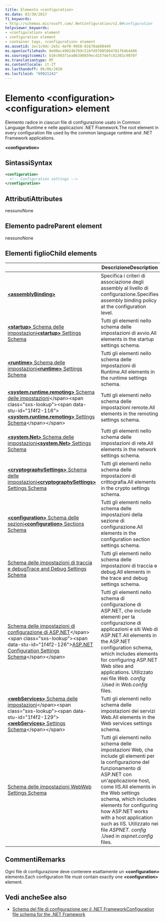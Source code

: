 ```yaml
---
title: Elemento <configuration>
ms.date: 03/30/2017
f1_keywords:
- http://schemas.microsoft.com/.NetConfiguration/v2.0#configuration
helpviewer_keywords:
- <configuration> element
- configuration element
- container tags, <configuration> element
ms.assetid: 2ec1c9dc-2e5c-4ef0-9958-81670ab88449
ms.openlocfilehash: 0e09ec49024b769c516fd97085904781f64b4486
ms.sourcegitcommit: b16c00371ea06398859ecd157defc81301c9070f
ms.translationtype: MT
ms.contentlocale: it-IT
ms.lasthandoff: 06/06/2020
ms.locfileid: "69921242"
---
```

# <a name="configuration-element"></a><span data-ttu-id="1f4f2-102">Elemento \<configuration></span><span class="sxs-lookup"><span data-stu-id="1f4f2-102">\<configuration> element</span></span>

<span data-ttu-id="1f4f2-103">Elemento radice in ciascun file di configurazione usato in Common Language Runtime e nelle applicazioni .NET Framework.</span><span class="sxs-lookup"><span data-stu-id="1f4f2-103">The root element in every configuration file used by the common language runtime and .NET Framework applications.</span></span>

**\<configuration>**

## <a name="syntax"></a><span data-ttu-id="1f4f2-104">Sintassi</span><span class="sxs-lookup"><span data-stu-id="1f4f2-104">Syntax</span></span>

```xml
<configuration>
  <!-- Configuration settings -->
</configuration>
```

## <a name="attributes"></a><span data-ttu-id="1f4f2-105">Attributi</span><span class="sxs-lookup"><span data-stu-id="1f4f2-105">Attributes</span></span>

<span data-ttu-id="1f4f2-106">nessuno</span><span class="sxs-lookup"><span data-stu-id="1f4f2-106">None</span></span>

## <a name="parent-element"></a><span data-ttu-id="1f4f2-107">Elemento padre</span><span class="sxs-lookup"><span data-stu-id="1f4f2-107">Parent element</span></span>

<span data-ttu-id="1f4f2-108">nessuno</span><span class="sxs-lookup"><span data-stu-id="1f4f2-108">None</span></span>

## <a name="child-elements"></a><span data-ttu-id="1f4f2-109">Elementi figlio</span><span class="sxs-lookup"><span data-stu-id="1f4f2-109">Child elements</span></span>

|     | <span data-ttu-id="1f4f2-110">Descrizione</span><span class="sxs-lookup"><span data-stu-id="1f4f2-110">Description</span></span> |
| --- | ----------- |
| [**\<assemblyBinding>**](assemblybinding-element-for-configuration.md) | <span data-ttu-id="1f4f2-111">Specifica i criteri di associazione degli assembly al livello di configurazione.</span><span class="sxs-lookup"><span data-stu-id="1f4f2-111">Specifies assembly binding policy at the configuration level.</span></span>|
| [<span data-ttu-id="1f4f2-112">**\<startup>** Schema delle impostazioni</span><span class="sxs-lookup"><span data-stu-id="1f4f2-112">**\<startup>** Settings Schema</span></span>](./startup/index.md) | <span data-ttu-id="1f4f2-113">Tutti gli elementi nello schema delle impostazioni di avvio.</span><span class="sxs-lookup"><span data-stu-id="1f4f2-113">All elements in the startup settings schema.</span></span> |
| [<span data-ttu-id="1f4f2-114">**\<runtime>** Schema delle impostazioni</span><span class="sxs-lookup"><span data-stu-id="1f4f2-114">**\<runtime>** Settings Schema</span></span>](./runtime/index.md) | <span data-ttu-id="1f4f2-115">Tutti gli elementi nello schema delle impostazioni di Runtime.</span><span class="sxs-lookup"><span data-stu-id="1f4f2-115">All elements in the runtime settings schema.</span></span> |
| <span data-ttu-id="1f4f2-116">[**\<system.runtime.remoting>** Schema delle impostazioni](https://docs.microsoft.com/previous-versions/dotnet/netframework-4.0/z415cf9a(v=vs.100))</span><span class="sxs-lookup"><span data-stu-id="1f4f2-116">[**\<system.runtime.remoting>** Settings Schema](https://docs.microsoft.com/previous-versions/dotnet/netframework-4.0/z415cf9a(v=vs.100))</span></span> | <span data-ttu-id="1f4f2-117">Tutti gli elementi nello schema delle impostazioni remote.</span><span class="sxs-lookup"><span data-stu-id="1f4f2-117">All elements in the remoting settings schema.</span></span> |
| [<span data-ttu-id="1f4f2-118">**\<system.Net>** Schema delle impostazioni</span><span class="sxs-lookup"><span data-stu-id="1f4f2-118">**\<system.Net>** Settings Schema</span></span>](./network/index.md) | <span data-ttu-id="1f4f2-119">Tutti gli elementi nello schema delle impostazioni di rete.</span><span class="sxs-lookup"><span data-stu-id="1f4f2-119">All elements in the network settings schema.</span></span> |
| [<span data-ttu-id="1f4f2-120">**\<cryptographySettings>** Schema delle impostazioni</span><span class="sxs-lookup"><span data-stu-id="1f4f2-120">**\<cryptographySettings>** Settings Schema</span></span>](./cryptography/index.md) | <span data-ttu-id="1f4f2-121">Tutti gli elementi nello schema delle impostazioni di crittografia.</span><span class="sxs-lookup"><span data-stu-id="1f4f2-121">All elements in the crypto settings schema.</span></span> |
| [<span data-ttu-id="1f4f2-122">**\<configuration>** Schema delle sezioni</span><span class="sxs-lookup"><span data-stu-id="1f4f2-122">**\<configuration>** Sections Schema</span></span>](configuration-sections-schema.md) | <span data-ttu-id="1f4f2-123">Tutti gli elementi nello schema delle impostazioni della sezione di configurazione.</span><span class="sxs-lookup"><span data-stu-id="1f4f2-123">All elements in the configuration section settings schema.</span></span> |
| [<span data-ttu-id="1f4f2-124">Schema delle impostazioni di traccia e debug</span><span class="sxs-lookup"><span data-stu-id="1f4f2-124">Trace and Debug Settings Schema</span></span>](./trace-debug/index.md) | <span data-ttu-id="1f4f2-125">Tutti gli elementi nello schema delle impostazioni di traccia e debug.</span><span class="sxs-lookup"><span data-stu-id="1f4f2-125">All elements in the trace and debug settings schema.</span></span> |
| <span data-ttu-id="1f4f2-126">[Schema delle impostazioni di configurazione di ASP.NET](https://docs.microsoft.com/previous-versions/dotnet/netframework-4.0/b5ysx397(v=vs.100))</span><span class="sxs-lookup"><span data-stu-id="1f4f2-126">[ASP.NET Configuration Settings Schema](https://docs.microsoft.com/previous-versions/dotnet/netframework-4.0/b5ysx397(v=vs.100))</span></span> | <span data-ttu-id="1f4f2-127">Tutti gli elementi nello schema di configurazione di ASP.NET, che include elementi per la configurazione di applicazioni e siti Web di ASP.NET.</span><span class="sxs-lookup"><span data-stu-id="1f4f2-127">All elements in the ASP.NET configuration schema, which includes elements for configuring ASP.NET Web sites and applications.</span></span> <span data-ttu-id="1f4f2-128">Utilizzato nei file *Web. config* .</span><span class="sxs-lookup"><span data-stu-id="1f4f2-128">Used in *Web.config* files.</span></span> |
| <span data-ttu-id="1f4f2-129">[**\<webServices>** Schema delle impostazioni](https://docs.microsoft.com/previous-versions/dotnet/netframework-4.0/cctwteet(v=vs.100))</span><span class="sxs-lookup"><span data-stu-id="1f4f2-129">[**\<webServices>** Settings Schema](https://docs.microsoft.com/previous-versions/dotnet/netframework-4.0/cctwteet(v=vs.100))</span></span> | <span data-ttu-id="1f4f2-130">Tutti gli elementi nello schema delle impostazioni dei servizi Web.</span><span class="sxs-lookup"><span data-stu-id="1f4f2-130">All elements in the Web services settings schema.</span></span> |
| [<span data-ttu-id="1f4f2-131">Schema delle impostazioni Web</span><span class="sxs-lookup"><span data-stu-id="1f4f2-131">Web Settings Schema</span></span>](./web/index.md) | <span data-ttu-id="1f4f2-132">Tutti gli elementi nello schema delle impostazioni Web, che include gli elementi per la configurazione del funzionamento di ASP.NET con un'applicazione host, come IIS.</span><span class="sxs-lookup"><span data-stu-id="1f4f2-132">All elements in the Web settings schema, which includes elements for configuring how ASP.NET works with a host application such as IIS.</span></span> <span data-ttu-id="1f4f2-133">Utilizzato nei file *ASPNET. config* .</span><span class="sxs-lookup"><span data-stu-id="1f4f2-133">Used in *aspnet.config* files.</span></span> |

## <a name="remarks"></a><span data-ttu-id="1f4f2-134">Commenti</span><span class="sxs-lookup"><span data-stu-id="1f4f2-134">Remarks</span></span>

<span data-ttu-id="1f4f2-135">Ogni file di configurazione deve contenere esattamente un **\<configuration>** elemento.</span><span class="sxs-lookup"><span data-stu-id="1f4f2-135">Each configuration file must contain exactly one **\<configuration>** element.</span></span>

## <a name="see-also"></a><span data-ttu-id="1f4f2-136">Vedi anche</span><span class="sxs-lookup"><span data-stu-id="1f4f2-136">See also</span></span>

- [<span data-ttu-id="1f4f2-137">Schema del file di configurazione per il .NET Framework</span><span class="sxs-lookup"><span data-stu-id="1f4f2-137">Configuration file schema for the .NET Framework</span></span>](index.md)
